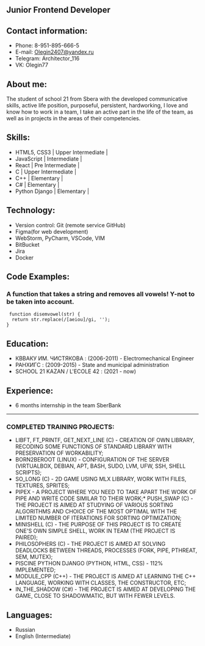 ## Junior Frontend Developer
## Contact information:

* Phone: 8-951-895-666-5
* E-mail:  Olegin2407@yandex.ru
* Telegram:  Architector_116
* VK:  Olegin77

## About me:

The student of school 21 from Sbera with the developed communicative skills, active life position, purposeful, persistent, hardworking, I love and know how to work in a team, I take an active part in the life of the team, as well as in projects in the areas of their competencies.

## Skills:

* HTML5, CSS3   | Upper Intermediate |
* JavaScript  | Intermediate |
* React       | Pre Intermediate |
* C           | Upper Intermediate |
* C++         | Elementary |
* C#          | Elementary |
* Python Django | Elementary |

## Technology:

* Version control: Git (remote service GitHub)
* Figma(for web development)
* WebStorm, PyCharm,  VSCode, VIM
* BitBucket
* Jira
* Docker

## Code Examples:

### A function that takes a string and removes all vowels! Y-not to be taken into account.

```
 function disemvowel(str) {
  return str.replace(/[aeiou]/gi, '');
}
```

## Education:

* КВВАКУ ИМ. ЧИСТЯКОВА : (2006-2011) -  Electromechanical Engineer
* РАНХИГС : (2009-2015) - State and municipal administration
* SCHOOL 21 KAZAN / L'ECOLE 42 : (2021 - now)

## Experience:

* 6 months internship in the team SberBank
---

### COMPLETED TRAINING PROJECTS:

* LIBFT, FT_PRINTF, GET_NEXT_LINE (C) - CREATION OF OWN LIBRARY, RECODING SOME FUNCTIONS OF STANDARD LIBRARY WITH PRESERVATION OF WORKABILITY;
* BORN2BEROOT (LINUX) - CONFIGURATION OF THE SERVER (VIRTUALBOX, DEBIAN, APT, BASH, SUDO, LVM, UFW, SSH, SHELL SCRIPTS);
* SO_LONG (C) - 2D GAME USING MLX LIBRARY, WORK WITH FILES, TEXTURES, SPRITES;
* PIPEX - A PROJECT WHERE YOU NEED TO TAKE APART THE WORK OF PIPE AND WRITE CODE SIMILAR TO THEIR WORK;* PUSH_SWAP (C) - THE PROJECT IS AIMED AT STUDYING OF VARIOUS SORTING ALGORITHMS AND CHOICE OF THE MOST OPTIMAL WITH THE LIMITED NUMBER OF ITERATIONS FOR SORTING OPTIMIZATION;
* MINISHELL (C) - THE PURPOSE OF THIS PROJECT IS TO CREATE ONE'S OWN SIMPLE SHELL, WORK IN TEAM (THE PROJECT IS PAIRED);
* PHILOSOPHERS (C) - THE PROJECT IS AIMED AT SOLVING DEADLOCKS BETWEEN THREADS, PROCESSES (FORK, PIPE, PTHREAT, SEM, MUTEX);
* PISCINE PYTHON DJANGO (PYTHON, HTML, CSS) - 112% IMPLEMENTED;
* MODULE_CPP (C++) - THE PROJECT IS AIMED AT LEARNING THE C++ LANGUAGE, WORKING WITH CLASSES, THE CONSTRUCTOR, ETC;
* IN_THE_SHADOW (C#) - THE PROJECT IS AIMED AT DEVELOPING THE GAME, CLOSE TO SHADOWMATIC, BUT WITH FEWER LEVELS.

## Languages:

* Russian
* English (Intermediate)